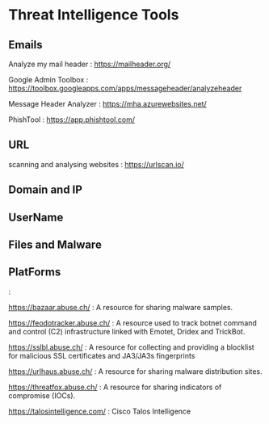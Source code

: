 



# Threat Intelligence Tools

## Emails

Analyze my mail header : https://mailheader.org/

Google Admin Toolbox : https://toolbox.googleapps.com/apps/messageheader/analyzeheader
 
Message Header Analyzer : https://mha.azurewebsites.net/

PhishTool : https://app.phishtool.com/


## URL

scanning and analysing websites : https://urlscan.io/






## Domain and IP

## UserName

## Files and Malware

## PlatForms

 : 

https://bazaar.abuse.ch/ :  A resource for sharing malware samples.

https://feodotracker.abuse.ch/ : A resource used to track botnet command and control (C2) infrastructure linked with Emotet, Dridex and TrickBot.

 https://sslbl.abuse.ch/ : A resource for collecting and providing a blocklist for malicious SSL certificates and JA3/JA3s fingerprints

https://urlhaus.abuse.ch/ : A resource for sharing malware distribution sites.

https://threatfox.abuse.ch/ : A resource for sharing indicators of compromise (IOCs).

https://talosintelligence.com/ : Cisco Talos Intelligence
